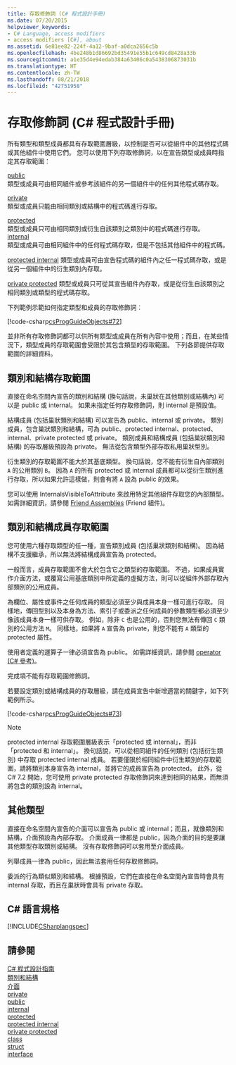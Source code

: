 ```yaml
---
title: 存取修飾詞 (C# 程式設計手冊)
ms.date: 07/20/2015
helpviewer_keywords:
- C# Language, access modifiers
- access modifiers [C#], about
ms.assetid: 6e81ee82-224f-4a12-9baf-a0dca2656c5b
ms.openlocfilehash: 4be248b1d86692bd35491e55b1c649cd8428a33b
ms.sourcegitcommit: a1e35d4e94edab384a63406c0a5438306873031b
ms.translationtype: HT
ms.contentlocale: zh-TW
ms.lasthandoff: 08/21/2018
ms.locfileid: "42751958"
---
```

# <a name="access-modifiers-c-programming-guide"></a>存取修飾詞 (C# 程式設計手冊)
所有類型和類型成員都具有存取範圍層級，以控制是否可以從組件中的其他程式碼或其他組件中使用它們。 您可以使用下列存取修飾詞，以在宣告類型或成員時指定其存取範圍：  
  
 [public](../../../csharp/language-reference/keywords/public.md)  
 類型或成員可由相同組件或參考該組件的另一個組件中的任何其他程式碼存取。 
  
 [private](../../../csharp/language-reference/keywords/private.md)  
 類型或成員只能由相同類別或結構中的程式碼進行存取。  
  
 [protected](../../../csharp/language-reference/keywords/protected.md)  
 類型或成員只可由相同類別或衍生自該類別之類別中的程式碼進行存取。  
 [internal](../../../csharp/language-reference/keywords/internal.md)  
 類型或成員可由相同組件中的任何程式碼存取，但是不包括其他組件中的程式碼。  
  
 [protected internal](../../../csharp/language-reference/keywords/protected-internal.md) 類型或成員可由宣告程式碼的組件內之任一程式碼存取，或是從另一個組件中的衍生類別內存取。 

 [private protected](../../../csharp/language-reference/keywords/private-protected.md) 類型或成員只可從其宣告組件內存取，或是從衍生自該類別之相同類別或類型的程式碼存取。
  
 下列範例示範如何指定類型和成員的存取修飾詞︰  
  
 [!code-csharp[csProgGuideObjects#72](../../../csharp/programming-guide/classes-and-structs/codesnippet/CSharp/access-modifiers_1.cs)]  
  
 並非所有存取修飾詞都可以供所有類型或成員在所有內容中使用；而且，在某些情況下，類型成員的存取範圍會受限於其包含類型的存取範圍。 下列各節提供存取範圍的詳細資料。  
  
## <a name="class-and-struct-accessibility"></a>類別和結構存取範圍  
 直接在命名空間內宣告的類別和結構 (換句話說，未巢狀在其他類別或結構內) 可以是 public 或 internal。 如果未指定任何存取修飾詞，則 internal 是預設值。  
  
 結構成員 (包括巢狀類別和結構) 可以宣告為 public、internal 或 private。 類別成員，包含巢狀類別和結構，可為 public、protected internal、protected、internal、private protected 或 private。 類別成員和結構成員 (包括巢狀類別和結構) 的存取層級預設為 private。 無法從包含類型外部存取私用巢狀型別。  
  
 衍生類別的存取範圍不能大於其基底類型。 換句話說，您不能有衍生自內部類別 `A` 的公用類別 `B`。 因為 `A` 的所有 protected 或 internal 成員都可以從衍生類別進行存取，所以如果允許這樣做，則會有將 `A` 設為 public 的效果。  
  
 您可以使用 InternalsVisibleToAttribute 來啟用特定其他組件存取您的內部類型。 如需詳細資訊，請參閱 [Friend Assemblies](../concepts/assemblies-gac/friend-assemblies.md) (Friend 組件)。  
  
## <a name="class-and-struct-member-accessibility"></a>類別和結構成員存取範圍  
 您可使用六種存取類型的任一種，宣告類別成員 (包括巢狀類別和結構)。 因為結構不支援繼承，所以無法將結構成員宣告為 protected。  
  
 一般而言，成員存取範圍不會大於包含它之類型的存取範圍。 不過，如果成員實作介面方法，或覆寫公用基底類別中所定義的虛擬方法，則可以從組件外部存取內部類別的公用成員。  
  
 為欄位、屬性或事件之任何成員的類型必須至少與成員本身一樣可進行存取。 同樣地，傳回型別以及本身為方法、索引子或委派之任何成員的參數類型都必須至少像該成員本身一樣可供存取。 例如，除非 `C` 也是公用的，否則您無法有傳回 `C` 類別的公用方法 `M`。 同樣地，如果將 `A` 宣告為 private，則您不能有 `A` 類型的 protected 屬性。  
  
 使用者定義的運算子一律必須宣告為 public。 如需詳細資訊，請參閱 [operator (C# 參考)](../../../csharp/language-reference/keywords/operator.md)。  
  
 完成項不能有存取範圍修飾詞。  
  
 若要設定類別或結構成員的存取層級，請在成員宣告中新增適當的關鍵字，如下列範例所示。  
  
 [!code-csharp[csProgGuideObjects#73](../../../csharp/programming-guide/classes-and-structs/codesnippet/CSharp/access-modifiers_2.cs)]  
  
> [!NOTE]
>  protected internal 存取範圍層級表示「protected 或 internal」，而非「protected 和 internal」。 換句話說，可以從相同組件的任何類別 (包括衍生類別) 中存取 protected internal 成員。 若要僅限於相同組件中衍生類別的存取範圍，請將類別本身宣告為 internal，並將它的成員宣告為 protected。 此外，從 C# 7.2 開始，您可使用 private protected 存取修飾詞來達到相同的結果，而無須將包含的類別設為 internal。  
  
## <a name="other-types"></a>其他類型  
 直接在命名空間內宣告的介面可以宣告為 public 或 internal；而且，就像類別和結構，介面預設為內部存取。 介面成員一律都是 public，因為介面的目的是要讓其他類型存取類別或結構。 沒有存取修飾詞可以套用至介面成員。  
  
 列舉成員一律為 public，因此無法套用任何存取修飾詞。  
  
 委派的行為類似類別和結構。 根據預設，它們在直接在命名空間內宣告時會具有 internal 存取，而且在巢狀時會具有 private 存取。  
  
## <a name="c-language-specification"></a>C# 語言規格  
 [!INCLUDE[CSharplangspec](~/includes/csharplangspec-md.md)]  
  
## <a name="see-also"></a>請參閱  
 [C# 程式設計指南](../../../csharp/programming-guide/index.md)  
 [類別和結構](../../../csharp/programming-guide/classes-and-structs/index.md)  
 [介面](../../../csharp/programming-guide/interfaces/index.md)  
 [private](../../../csharp/language-reference/keywords/private.md)  
 [public](../../../csharp/language-reference/keywords/public.md)  
 [internal](../../../csharp/language-reference/keywords/internal.md)  
 [protected](../../../csharp/language-reference/keywords/protected.md)  
 [protected internal](../../../csharp/language-reference/keywords/protected-internal.md)  
 [private protected](../../../csharp/language-reference/keywords/private-protected.md)  
 [class](../../../csharp/language-reference/keywords/class.md)  
 [struct](../../../csharp/language-reference/keywords/struct.md)  
 [interface](../../../csharp/language-reference/keywords/interface.md)
